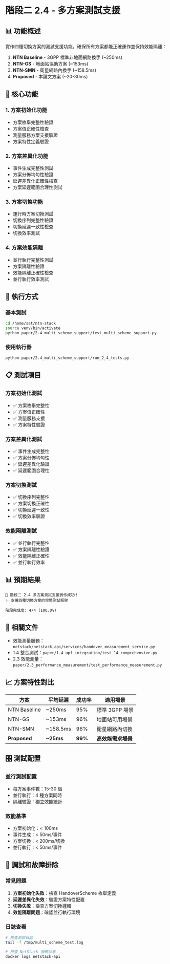 # 階段二 2.4 - 多方案測試支援

## 📊 功能概述

實作四種切換方案的測試支援功能，確保所有方案都能正確運作並保持效能隔離：

1. **NTN Baseline** - 3GPP 標準非地面網路換手 (~250ms)
2. **NTN-GS** - 地面站協助方案 (~153ms)  
3. **NTN-SMN** - 衛星網路內換手 (~158.5ms)
4. **Proposed** - 本論文方案 (~20-30ms)

## 🎯 核心功能

### 1. 方案初始化功能
- 方案枚舉完整性驗證
- 方案值正確性檢查
- 測量服務方案支援驗證
- 方案特性定義驗證

### 2. 方案差異化功能
- 事件生成完整性測試
- 方案分佈均勻性驗證
- 延遲差異化正確性檢查
- 方案延遲範圍合理性測試

### 3. 方案切換功能
- 運行時方案切換測試
- 切換序列完整性驗證
- 切換延遲一致性檢查
- 切換效率測試

### 4. 方案效能隔離
- 並行執行完整性測試
- 方案隔離性驗證
- 效能隔離正確性檢查
- 並行執行效率測試

## 🚀 執行方式

### 基本測試
```bash
cd /home/sat/ntn-stack
source venv/bin/activate
python paper/2.4_multi_scheme_support/test_multi_scheme_support.py
```

### 使用執行器
```bash
python paper/2.4_multi_scheme_support/run_2_4_tests.py
```

## 📋 測試項目

### 方案初始化測試
- ✅ 方案枚舉完整性
- ✅ 方案值正確性  
- ✅ 測量服務支援
- ✅ 方案特性驗證

### 方案差異化測試
- ✅ 事件生成完整性
- ✅ 方案分佈均勻性
- ✅ 延遲差異化驗證
- ✅ 延遲範圍合理性

### 方案切換測試
- ✅ 切換序列完整性
- ✅ 方案切換正確性
- ✅ 切換延遲一致性
- ✅ 切換效率驗證

### 效能隔離測試
- ✅ 並行執行完整性
- ✅ 方案隔離性驗證
- ✅ 效能隔離正確性
- ✅ 並行執行效率

## 📊 預期結果

```
🎉 階段二 2.4 多方案測試支援實作成功！
✨ 支援四種切換方案的完整測試框架

階段完成度: 4/4 (100.0%)
```

## 🔗 相關文件

- 效能測量服務：`netstack/netstack_api/services/handover_measurement_service.py`
- 1.4 整合測試：`paper/1.4_upf_integration/test_14_comprehensive.py`
- 2.3 效能測量：`paper/2.3_performance_measurement/test_performance_measurement.py`

## 📈 方案特性對比

| 方案 | 平均延遲 | 成功率 | 適用場景 |
|------|---------|--------|----------|
| NTN Baseline | ~250ms | 95% | 標準 3GPP 場景 |
| NTN-GS | ~153ms | 96% | 地面站可用場景 |
| NTN-SMN | ~158.5ms | 96% | 衛星網路內切換 |
| **Proposed** | **~25ms** | **99%** | **高效能需求場景** |

## 🎛️ 測試配置

### 並行測試配置
- 每方案事件數：15-30 個
- 並行執行：4 種方案同時
- 隔離驗證：獨立效能統計

### 效能基準
- 方案初始化：< 100ms
- 事件生成：< 50ms/事件  
- 方案切換：< 200ms/切換
- 並行執行：< 50ms/事件

## 🔧 調試和故障排除

### 常見問題
1. **方案初始化失敗**：檢查 HandoverScheme 枚舉定義
2. **延遲差異化失效**：驗證方案特性配置
3. **切換失敗**：檢查方案切換邏輯
4. **效能隔離問題**：確認並行執行環境

### 日誌查看
```bash
# 檢查測試日誌
tail -f /tmp/multi_scheme_test.log

# 檢查 NetStack 服務狀態
docker logs netstack-api
```